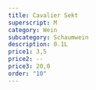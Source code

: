 ```yaml
---
title: Cavalier Sekt
superscript: M
category: Wein
subcategory: Schaumwein
description: 0.1L
price1: 3,5
price2: --
price3: 20,0
order: "10"
---
```

